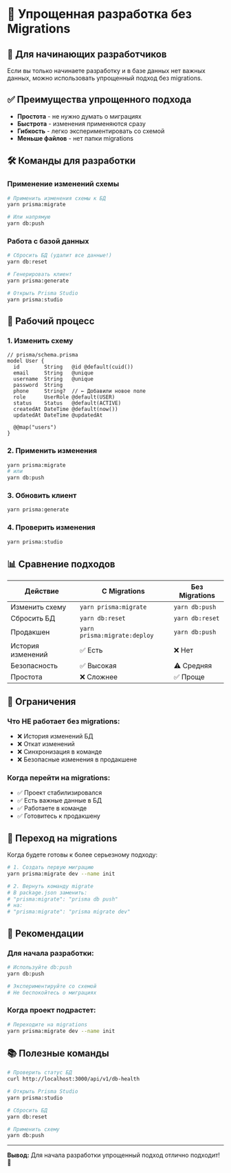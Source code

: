 # 🚀 Упрощенная разработка без Migrations

## 🎯 Для начинающих разработчиков

Если вы только начинаете разработку и в базе данных нет важных данных, можно использовать упрощенный подход без migrations.

## ✅ Преимущества упрощенного подхода

- **Простота** - не нужно думать о миграциях
- **Быстрота** - изменения применяются сразу
- **Гибкость** - легко экспериментировать со схемой
- **Меньше файлов** - нет папки migrations

## 🛠️ Команды для разработки

### Применение изменений схемы
```bash
# Применить изменения схемы к БД
yarn prisma:migrate

# Или напрямую
yarn db:push
```

### Работа с базой данных
```bash
# Сбросить БД (удалит все данные!)
yarn db:reset

# Генерировать клиент
yarn prisma:generate

# Открыть Prisma Studio
yarn prisma:studio
```

## 🔄 Рабочий процесс

### 1. Изменить схему
```prisma
// prisma/schema.prisma
model User {
  id        String   @id @default(cuid())
  email     String   @unique
  username  String   @unique
  password  String
  phone     String?  // ← Добавили новое поле
  role      UserRole @default(USER)
  status    Status   @default(ACTIVE)
  createdAt DateTime @default(now())
  updatedAt DateTime @updatedAt

  @@map("users")
}
```

### 2. Применить изменения
```bash
yarn prisma:migrate
# или
yarn db:push
```

### 3. Обновить клиент
```bash
yarn prisma:generate
```

### 4. Проверить изменения
```bash
yarn prisma:studio
```

## 📊 Сравнение подходов

| Действие | С Migrations | Без Migrations |
|----------|--------------|----------------|
| Изменить схему | `yarn prisma:migrate` | `yarn db:push` |
| Сбросить БД | `yarn db:reset` | `yarn db:reset` |
| Продакшен | `yarn prisma:migrate:deploy` | `yarn db:push` |
| История изменений | ✅ Есть | ❌ Нет |
| Безопасность | ✅ Высокая | ⚠️ Средняя |
| Простота | ❌ Сложнее | ✅ Проще |

## 🚨 Ограничения

### Что НЕ работает без migrations:
- ❌ История изменений БД
- ❌ Откат изменений
- ❌ Синхронизация в команде
- ❌ Безопасные изменения в продакшене

### Когда перейти на migrations:
- ✅ Проект стабилизировался
- ✅ Есть важные данные в БД
- ✅ Работаете в команде
- ✅ Готовитесь к продакшену

## 🔄 Переход на migrations

Когда будете готовы к более серьезному подходу:

```bash
# 1. Создать первую миграцию
yarn prisma:migrate dev --name init

# 2. Вернуть команду migrate
# В package.json заменить:
# "prisma:migrate": "prisma db push"
# на:
# "prisma:migrate": "prisma migrate dev"
```

## 🎯 Рекомендации

### Для начала разработки:
```bash
# Используйте db:push
yarn db:push

# Экспериментируйте со схемой
# Не беспокойтесь о миграциях
```

### Когда проект подрастет:
```bash
# Переходите на migrations
yarn prisma:migrate dev --name init
```

## 📚 Полезные команды

```bash
# Проверить статус БД
curl http://localhost:3000/api/v1/db-health

# Открыть Prisma Studio
yarn prisma:studio

# Сбросить БД
yarn db:reset

# Применить схему
yarn db:push
```

---

**Вывод:** Для начала разработки упрощенный подход отлично подходит! 🎉
